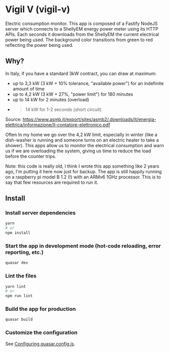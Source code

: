 # Vigil V (vigil-v)

Electric consumption monitor. This app is composed of a Fastify NodeJS server which connects to a ShellyEM
energy power meter using its HTTP APIs. Each seconds it downloads from the ShellyEM the current electrical power being used.
The background color transitions from green to red reflecting the power being used.

## Why?

In Italy, if you have a standard 3kW contract, you can draw at maximum:
- up to 3,3 kW (3 kW + 10% tolerance, "available power") for an indefinite amount of time
- up to 4,2 kW (3 kW + 27%, "power limit") for 180 minutes
- up to 14 kW for 2 minutes (overload)
- >14 kW for 1-2 seconds (short circuit)

Source: https://www.asmb.it/export/sites/asmb2/.downloads/it/energia-elettrica/informazione/Il-contatore-elettronico.pdf

Often In my home we go over the 4,2 kW limit, especially in winter (like a dish-washer is running and
someone turns on an electric heater to take a shower).
This apps allow us to monitor the electrical consumption and warn us if we are overloading the system,
giving us time to reduce the load before the counter trips.

Note: this code is really old, I think I wrote this app something like 2 years ago,
I'm putting it here now just for backup. The app is still happily running on a raspberry pi model B 1.2 (!)
with an ARMv6 1GHz processor. This is to say that few resources are required to run it.

## Install
### Install server dependencies
```bash
yarn
# or
npm install
```

### Start the app in development mode (hot-code reloading, error reporting, etc.)
```bash
quasar dev
```


### Lint the files
```bash
yarn lint
# or
npm run lint
```



### Build the app for production
```bash
quasar build
```

### Customize the configuration
See [Configuring quasar.config.js](https://v2.quasar.dev/quasar-cli-vite/quasar-config-js).
